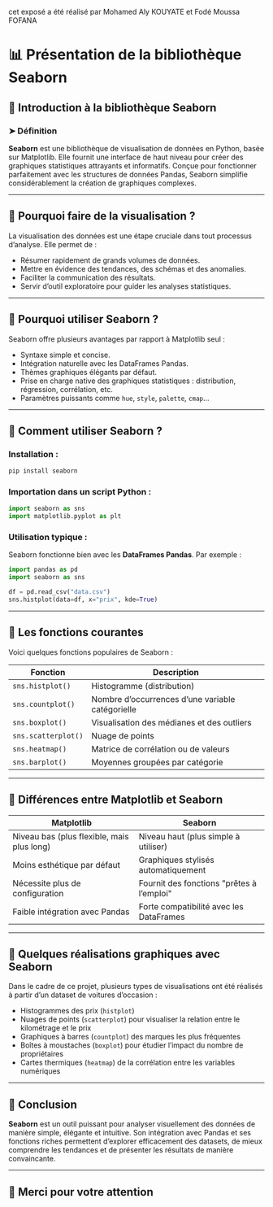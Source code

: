 cet exposé a été réalisé par Mohamed Aly KOUYATE et Fodé Moussa FOFANA


# 📊 Présentation de la bibliothèque Seaborn

## 🔹 Introduction à la bibliothèque Seaborn

### ➤ Définition

**Seaborn** est une bibliothèque de visualisation de données en Python, basée sur Matplotlib. Elle fournit une interface de haut niveau pour créer des graphiques statistiques attrayants et informatifs. Conçue pour fonctionner parfaitement avec les structures de données Pandas, Seaborn simplifie considérablement la création de graphiques complexes.

---

## 🔹 Pourquoi faire de la visualisation ?

La visualisation des données est une étape cruciale dans tout processus d’analyse. Elle permet de :

* Résumer rapidement de grands volumes de données.
* Mettre en évidence des tendances, des schémas et des anomalies.
* Faciliter la communication des résultats.
* Servir d’outil exploratoire pour guider les analyses statistiques.

---

## 🔹 Pourquoi utiliser Seaborn ?

Seaborn offre plusieurs avantages par rapport à Matplotlib seul :

* Syntaxe simple et concise.
* Intégration naturelle avec les DataFrames Pandas.
* Thèmes graphiques élégants par défaut.
* Prise en charge native des graphiques statistiques : distribution, régression, corrélation, etc.
* Paramètres puissants comme `hue`, `style`, `palette`, `cmap`...

---

## 🔹 Comment utiliser Seaborn ?

### Installation :

```bash
pip install seaborn
```

### Importation dans un script Python :

```python
import seaborn as sns
import matplotlib.pyplot as plt
```

### Utilisation typique :

Seaborn fonctionne bien avec les **DataFrames Pandas**. Par exemple :

```python
import pandas as pd
import seaborn as sns

df = pd.read_csv("data.csv")
sns.histplot(data=df, x="prix", kde=True)
```

---

## 🔹 Les fonctions courantes

Voici quelques fonctions populaires de Seaborn :

| Fonction            | Description                                      |
| ------------------- | ------------------------------------------------ |
| `sns.histplot()`    | Histogramme (distribution)                       |
| `sns.countplot()`   | Nombre d’occurrences d’une variable catégorielle |
| `sns.boxplot()`     | Visualisation des médianes et des outliers       |
| `sns.scatterplot()` | Nuage de points                                  |
| `sns.heatmap()`     | Matrice de corrélation ou de valeurs             |
| `sns.barplot()`     | Moyennes groupées par catégorie                  |

---

## 🔹 Différences entre Matplotlib et Seaborn

| Matplotlib                                 | Seaborn                                   |
| ------------------------------------------ | ----------------------------------------- |
| Niveau bas (plus flexible, mais plus long) | Niveau haut (plus simple à utiliser)      |
| Moins esthétique par défaut                | Graphiques stylisés automatiquement       |
| Nécessite plus de configuration            | Fournit des fonctions "prêtes à l’emploi" |
| Faible intégration avec Pandas             | Forte compatibilité avec les DataFrames   |

---

## 🔹 Quelques réalisations graphiques avec Seaborn

Dans le cadre de ce projet, plusieurs types de visualisations ont été réalisés à partir d’un dataset de voitures d’occasion :

* Histogrammes des prix (`histplot`)
* Nuages de points (`scatterplot`) pour visualiser la relation entre le kilométrage et le prix
* Graphiques à barres (`countplot`) des marques les plus fréquentes
* Boîtes à moustaches (`boxplot`) pour étudier l’impact du nombre de propriétaires
* Cartes thermiques (`heatmap`) de la corrélation entre les variables numériques

---

## 🔹 Conclusion

**Seaborn** est un outil puissant pour analyser visuellement des données de manière simple, élégante et intuitive. Son intégration avec Pandas et ses fonctions riches permettent d’explorer efficacement des datasets, de mieux comprendre les tendances et de présenter les résultats de manière convaincante.

---

## 🙏 Merci pour votre attention

